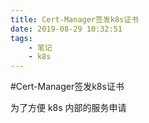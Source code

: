```yaml
---
title: Cert-Manager签发k8s证书
date: 2019-08-29 10:32:51
tags:
	- 笔记
	- k8s
---
```


#Cert-Manager签发k8s证书

为了方便 k8s 内部的服务申请